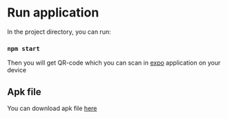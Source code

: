 # Run application
In the project directory, you can run:

### `npm start`
Then you will get QR-code which you can scan in [expo](https://expo.dev/) application on your device

## Apk file
You can download apk file [here](https://github.com/vorobetsvitalii/WeatherApp/releases/tag/v1.0.0)
